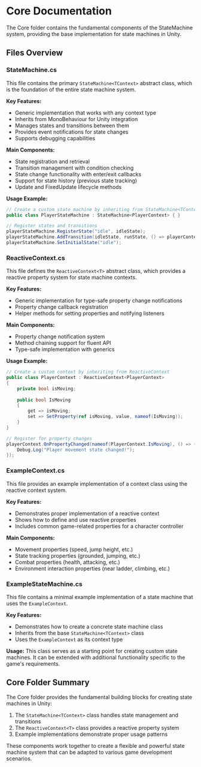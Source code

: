 # Core Documentation

The Core folder contains the fundamental components of the StateMachine system, providing the base implementation for state machines in Unity.

## Files Overview

### StateMachine.cs

This file contains the primary `StateMachine<TContext>` abstract class, which is the foundation of the entire state machine system.

**Key Features:**
- Generic implementation that works with any context type
- Inherits from MonoBehaviour for Unity integration
- Manages states and transitions between them
- Provides event notifications for state changes
- Supports debugging capabilities

**Main Components:**
- State registration and retrieval
- Transition management with condition checking
- State change functionality with enter/exit callbacks
- Support for state history (previous state tracking)
- Update and FixedUpdate lifecycle methods

**Usage Example:**
```csharp
// Create a custom state machine by inheriting from StateMachine<TContext>
public class PlayerStateMachine : StateMachine<PlayerContext> { }

// Register states and transitions
playerStateMachine.RegisterState("idle", idleState);
playerStateMachine.AddTransition(idleState, runState, () => playerContext.IsMoving);
playerStateMachine.SetInitialState("idle");
```

### ReactiveContext.cs

This file defines the `ReactiveContext<T>` abstract class, which provides a reactive property system for state machine contexts.

**Key Features:**
- Generic implementation for type-safe property change notifications
- Property change callback registration
- Helper methods for setting properties and notifying listeners

**Main Components:**
- Property change notification system
- Method chaining support for fluent API
- Type-safe implementation with generics

**Usage Example:**
```csharp
// Create a custom context by inheriting from ReactiveContext
public class PlayerContext : ReactiveContext<PlayerContext>
{
    private bool isMoving;
    
    public bool IsMoving
    {
        get => isMoving;
        set => SetProperty(ref isMoving, value, nameof(IsMoving));
    }
}

// Register for property changes
playerContext.OnPropertyChanged(nameof(PlayerContext.IsMoving), () => {
    Debug.Log("Player movement state changed!");
});
```

### ExampleContext.cs

This file provides an example implementation of a context class using the reactive context system.

**Key Features:**
- Demonstrates proper implementation of a reactive context
- Shows how to define and use reactive properties
- Includes common game-related properties for a character controller

**Main Components:**
- Movement properties (speed, jump height, etc.)
- State tracking properties (grounded, jumping, etc.)
- Combat properties (health, attacking, etc.)
- Environment interaction properties (near ladder, climbing, etc.)

### ExampleStateMachine.cs

This file contains a minimal example implementation of a state machine that uses the `ExampleContext`.

**Key Features:**
- Demonstrates how to create a concrete state machine class
- Inherits from the base `StateMachine<TContext>` class
- Uses the `ExampleContext` as its context type

**Usage:**
This class serves as a starting point for creating custom state machines. It can be extended with additional functionality specific to the game's requirements.

## Core Folder Summary

The Core folder provides the fundamental building blocks for creating state machines in Unity:

1. The `StateMachine<TContext>` class handles state management and transitions
2. The `ReactiveContext<T>` class provides a reactive property system
3. Example implementations demonstrate proper usage patterns

These components work together to create a flexible and powerful state machine system that can be adapted to various game development scenarios.
